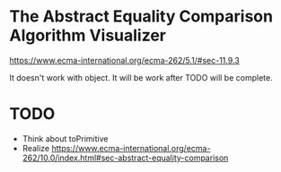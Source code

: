 # The Abstract Equality Comparison Algorithm Visualizer

https://www.ecma-international.org/ecma-262/5.1/#sec-11.9.3

It doesn't work with object. It will be work after TODO will be complete.

# TODO

- Think about toPrimitive
- Realize https://www.ecma-international.org/ecma-262/10.0/index.html#sec-abstract-equality-comparison
